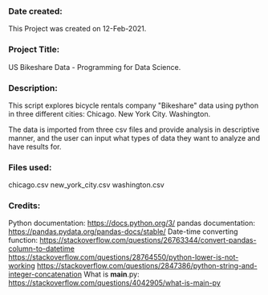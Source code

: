 ### Date created:
This Project was created on 12-Feb-2021.

### Project Title:
US Bikeshare Data - Programming for Data Science.

### Description:
This script explores bicycle rentals company "Bikeshare" data using python in three different cities:
Chicago.
New York City.
Washington.

The data is imported from three csv files and provide analysis in descriptive manner, and the user can input what types of data they want to analyze and have results for.

### Files used:
chicago.csv
new_york_city.csv
washington.csv

### Credits:
Python documentation:
https://docs.python.org/3/
pandas documentation:
https://pandas.pydata.org/pandas-docs/stable/
Date-time converting function:
https://stackoverflow.com/questions/26763344/convert-pandas-column-to-datetime
https://stackoverflow.com/questions/28764550/python-lower-is-not-working
https://stackoverflow.com/questions/2847386/python-string-and-integer-concatenation
What is __main__.py:
https://stackoverflow.com/questions/4042905/what-is-main-py
